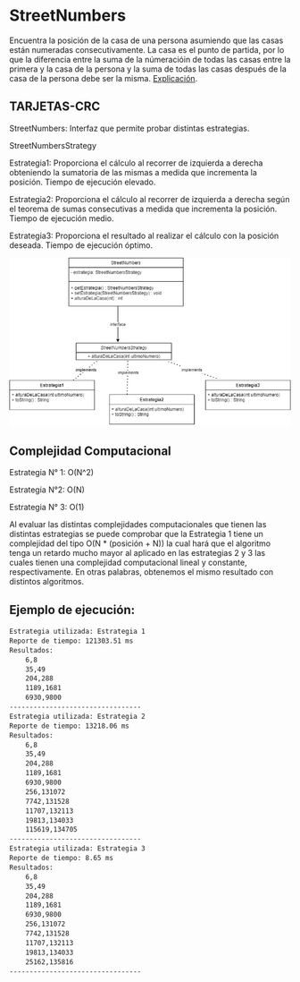 # StreetNumbers
Encuentra la posición de la casa de una persona asumiendo que las casas están numeradas consecutivamente. La casa es el punto de partida, por lo que la diferencia entre la suma de la númeracióin de todas  las casas entre la primera y la casa de la persona y la suma de todas las casas después de la casa de la persona debe ser la misma. [Explicación](https://algorithmist.com/wiki/UVa_138_-_Street_Numbers).

## TARJETAS-CRC

StreetNumbers: Interfaz que permite probar distintas  estrategias.

StreetNumbersStrategy

Estrategia1: Proporciona el cálculo al recorrer de izquierda a derecha obteniendo la sumatoria de las mismas a medida que incrementa la posición. Tiempo de ejecución elevado.

Estrategia2: Proporciona el cálculo al recorrer de izquierda a derecha según el teorema de sumas consecutivas a medida que incrementa la posición. Tiempo de ejecución medio.

Estrategia3: Proporciona el resultado al realizar el cálculo con la posición deseada. Tiempo de ejecución óptimo.

 ![alt text](./diagrama-de-clases.jpg) 

## Complejidad Computacional

Estrategia N° 1:
O(N^2)

Estrategia N°2:
O(N)

Estrategia N° 3:
O(1)

Al evaluar las distintas complejidades computacionales que tienen las distintas estrategias se puede comprobar que la Estrategia 1 tiene un complejidad del tipo O(N * (posición + N)) la cual hará que el algoritmo tenga un retardo mucho mayor al aplicado en las estrategias 2 y 3 las cuales tienen una complejidad computacional lineal y constante, respectivamente. En otras palabras, obtenemos el mismo resultado con distintos algoritmos.

## Ejemplo de ejecución:

```bash
Estrategia utilizada: Estrategia 1
Reporte de tiempo: 121303.51 ms
Resultados: 
	6,8
	35,49
	204,288
	1189,1681
	6930,9800
---------------------------------
Estrategia utilizada: Estrategia 2
Reporte de tiempo: 13218.06 ms
Resultados: 
	6,8
	35,49
	204,288
	1189,1681
	6930,9800
	256,131072
	7742,131528
	11707,132113
	19813,134033
	115619,134705
---------------------------------
Estrategia utilizada: Estrategia 3
Reporte de tiempo: 8.65 ms
Resultados: 
	6,8
	35,49
	204,288
	1189,1681
	6930,9800
	256,131072
	7742,131528
	11707,132113
	19813,134033
	25162,135816
---------------------------------
```
